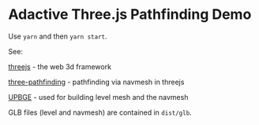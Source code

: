 # Adactive Three.js Pathfinding Demo

Use `yarn` and then `yarn start`.

See:

[threejs](https://threejs.org/) - the web 3d framework

[three-pathfinding](https://github.com/donmccurdy/three-pathfinding) - pathfinding via navmesh in threejs

[UPBGE](https://upbge.org/) - used for building level mesh and the navmesh

GLB files (level and navmesh) are contained in `dist/glb`.
